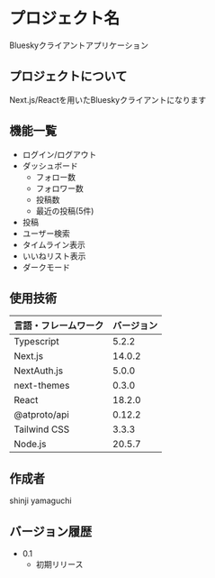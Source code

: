 # プロジェクト名

Blueskyクライアントアプリケーション

## プロジェクトについて

Next.js/Reactを用いたBlueskyクライアントになります

## 機能一覧

- ログイン/ログアウト
- ダッシュボード
  - フォロー数
  - フォロワー数
  - 投稿数
  - 最近の投稿(5件)
- 投稿
- ユーザー検索
- タイムライン表示
- いいねリスト表示
- ダークモード

## 使用技術

| 言語・フレームワーク | バージョン |
| --------------------- | ---------- |
| Typescript            | 5.2.2      |
| Next.js               | 14.0.2     |
| NextAuth.js           | 5.0.0      |
| next-themes           | 0.3.0      |
| React                 | 18.2.0     |
| @atproto/api          | 0.12.2     |
| Tailwind CSS          | 3.3.3      |
| Node.js               | 20.5.7     |

## 作成者

shinji yamaguchi

## バージョン履歴

* 0.1
    * 初期リリース
